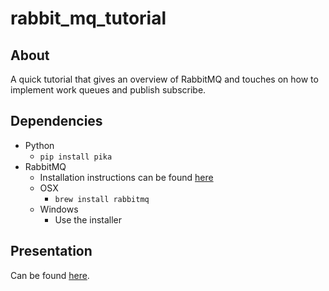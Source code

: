# rabbit_mq_tutorial

## About
A quick tutorial that gives an overview of RabbitMQ and touches on how to
implement work queues and publish subscribe.

## Dependencies
* Python
    * `pip install pika`
* RabbitMQ
    * Installation instructions can be found [here](https://www.rabbitmq.com/download.html)
    * OSX
        * `brew install rabbitmq`
    * Windows
        * Use the installer

## Presentation
Can be found [here](https://docs.google.com/presentation/d/1oI5679kPEHBuYYtj7TWQBfXNqNDcwZnNIOzqijoAS0Q/edit?usp=sharing).
